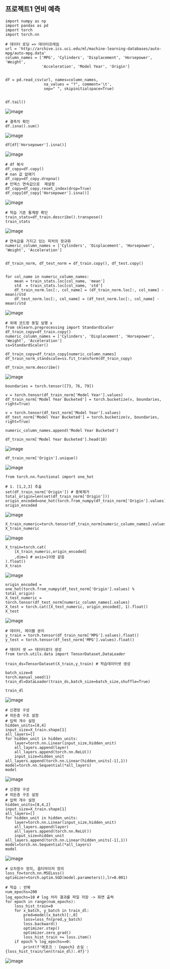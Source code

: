 ## 프로젝트1 연비 예측

```
import numpy as np
import pandas as pd
import torch
import torch.nn
```
```
# 데이터 로딩 => 데이터프레임
url = 'http://archive.ics.uci.edu/ml/machine-learning-databases/auto-mpg/auto-mpg.data'
column_names = ['MPG', 'Cylinders', 'Displacement', 'Horsepower', 'Weight',
                'Acceleration', 'Model Year', 'Origin']


df = pd.read_csv(url, names=column_names,
                 na_values = "?", comment='\t',
                 sep=" ", skipinitialspace=True)


df.tail()
```
![image](https://github.com/user-attachments/assets/2cced893-2dda-4fbb-a1fc-8794180a8a6c)

```
# 결측치 확인
df.isna().sum()
```
![image](https://github.com/user-attachments/assets/60f49b10-dc34-4711-8d44-0aeb0eed6727)

```
df[df['Horsepower'].isna()]
```
![image](https://github.com/user-attachments/assets/6457233a-470a-4d0a-b4ae-d449f7267df3)

```
# df 복사
df_copy=df.copy()
# nan 값 없애기
df_copy=df_copy.dropna()
# 인덱스 연속값으로  재설정
df_copy=df_copy.reset_index(drop=True)
df_copy[df_copy['Horsepower'].isna()]
```
![image](https://github.com/user-attachments/assets/d374edd4-6bf7-47ab-aa88-c282e3e60258)

```
# 학습 기준 통계량 확인
train_stats=df_train.describe().transpose()
train_stats
```
![image](https://github.com/user-attachments/assets/b795fbe8-8995-4ade-8714-114a0289b99c)

```
# 연속값을 가지고 있는 피처의 정규화
numeric_column_names = ['Cylinders', 'Displacement', 'Horsepower', 'Weight', 'Acceleration']


df_train_norm, df_test_norm = df_train.copy(), df_test.copy()


for col_name in numeric_column_names:
    mean = train_stats.loc[col_name, 'mean']
    std  = train_stats.loc[col_name, 'std']
    df_train_norm.loc[:, col_name] = (df_train_norm.loc[:, col_name] - mean)/std
    df_test_norm.loc[:, col_name] = (df_test_norm.loc[:, col_name] - mean)/std
```
![image](https://github.com/user-attachments/assets/68a34ab7-9a0c-4c63-8efd-68983f67f61e)

```
# 위에 코드랑 동일 실행 x
from sklearn.preprocessing import StandardScaler
df_train_copy=df_train.copy()
numeric_column_names = ['Cylinders', 'Displacement', 'Horsepower', 'Weight', 'Acceleration']
ss=StandardScaler()

df_train_copy=df_train_copy[numeric_column_names]
df_train_norm_standscale=ss.fit_transform(df_train_copy)
```
```
df_train_norm.describe()
```
![image](https://github.com/user-attachments/assets/d6ba5795-9bd6-477a-b456-33d36953add1)

```
boundaries = torch.tensor([73, 76, 79])

v = torch.tensor(df_train_norm['Model Year'].values)
df_train_norm['Model Year Bucketed'] = torch.bucketize(v, boundaries, right=True)

v = torch.tensor(df_test_norm['Model Year'].values)
df_test_norm['Model Year Bucketed'] = torch.bucketize(v, boundaries, right=True)

numeric_column_names.append('Model Year Bucketed')
```
```
df_train_norm['Model Year Bucketed'].head(10)
```
![image](https://github.com/user-attachments/assets/0aa40b5b-dcce-4345-a729-a14af01e6a8a)

```
df_train_norm['Origin'].unique()
```
![image](https://github.com/user-attachments/assets/4c1e7af6-05a2-488f-a174-042d5540a806)

```
from torch.nn.functional import one_hot

# 1. [1,2,3] 추출
set(df_train_norm['Origin']) # 중복제거
total_origin=len(set(df_train_norm['Origin']))
origin_encoded=one_hot(torch.from_numpy(df_train_norm['Origin'].values)%total_origin)
origin_encoded
```
![image](https://github.com/user-attachments/assets/6fb820dd-6601-47fa-931f-07ddc696af42)

```
X_train_numeric=torch.tensor(df_train_norm[numeric_column_names].values)
X_train_numeric
```
![image](https://github.com/user-attachments/assets/b701a915-6c5c-4e6b-9e6e-a5c901a8aed1)

```
X_train=torch.cat(
    [X_train_numeric,origin_encoded]
    ,dim=1 # axis=1이랑 같음
).float()
X_train
```
![image](https://github.com/user-attachments/assets/383e0c4f-a2a3-403a-b865-bec43caa68c4)

```
origin_encoded = one_hot(torch.from_numpy(df_test_norm['Origin'].values) % total_origin)
X_test_numeric = torch.tensor(df_test_norm[numeric_column_names].values)
X_test = torch.cat([X_test_numeric, origin_encoded], 1).float()
X_test
```
![image](https://github.com/user-attachments/assets/2b35c46d-3dc7-427c-a8ae-71e23794c44a)

```
# 데이터, 레이블 분리
y_train = torch.tensor(df_train_norm['MPG'].values).float()
y_test = torch.tensor(df_test_norm['MPG'].values).float()
```
```
# 데이터 셋 => 데이터로더 생성
from torch.utils.data import TensorDataset,DataLoader

train_ds=TensorDataset(X_train,y_train) # 학습데이터셋 생성

batch_size=8
torch.manual_seed(1)
train_dl=DataLoader(train_ds,batch_size=batch_size,shuffle=True)

train_dl
```
![image](https://github.com/user-attachments/assets/a4e35ae2-d622-4d37-924b-4794f3436731)

```
# 신경망 구성
# 히든층 구조 설정
# 입력 개수 설정
hidden_units=[8,4]
input_size=X_train.shape[1]
all_layers=[]
for hidden_unit in hidden_units:
    layer=torch.nn.Linear(input_size,hidden_unit)
    all_layers.append(layer)
    all_layers.append(torch.nn.ReLU())
    input_size=hidden_unit
all_layers.append(torch.nn.Linear(hidden_units[-1],1))
model=torch.nn.Sequential(*all_layers)
model
```
![image](https://github.com/user-attachments/assets/319ea33e-bc20-40a0-b3aa-8299755d3116)

```
# 신경망 구성
# 히든층 구조 설정
# 입력 개수 설정
hidden_units=[8,4,2]
input_size=X_train.shape[1]
all_layers=[]
for hidden_unit in hidden_units:
    layer=torch.nn.Linear(input_size,hidden_unit)
    all_layers.append(layer)
    all_layers.append(torch.nn.ReLU())
    input_size=hidden_unit
all_layers.append(torch.nn.Linear(hidden_units[-1],1))
model=torch.nn.Sequential(*all_layers)
model
```
![image](https://github.com/user-attachments/assets/90d0b3db-fd54-4bf7-b415-63181acad8f8)

```
# 오차함수 정의, 옵티마이저 정의
loss_fn=torch.nn.MSELoss()
optimizer=torch.optim.SGD(model.parameters(),lr=0.001)
```
```
# 학습 : 반복
num_epochs=200
log_epochs=10 # log 처리 결과를 파일 저장 -> 화면 출력
for epoch in range(num_epochs):
    loss_hist_train=0
    for x_batch, y_batch in train_dl:
        pred=model(x_batch)[:,0]
        loss=loss_fn(pred,y_batch)
        loss.backward()
        optimizer.step()
        optimizer.zero_grad()
        loss_hist_train += loss.item()
    if epoch % log_epochs==0:
        print(f'에포크 : {epoch} 손실 : {loss_hist_train/len(train_dl):.4f}')
```
![image](https://github.com/user-attachments/assets/83819c87-26c3-4740-8041-b7f72e0527d0)
